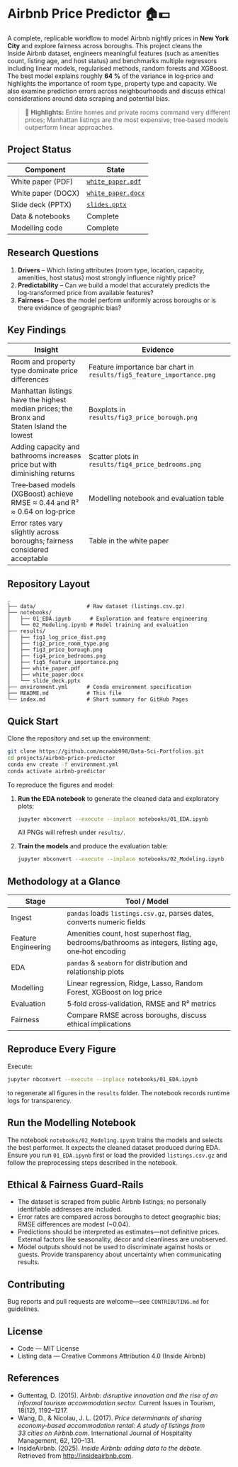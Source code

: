 # Airbnb Price Predictor 🏠💵

A complete, replicable workflow to model Airbnb nightly prices in **New York City** and explore fairness across boroughs. This project cleans the Inside Airbnb dataset, engineers meaningful features (such as amenities count, listing age, and host status) and benchmarks multiple regressors including linear models, regularised methods, random forests and XGBoost.  The best model explains roughly **64 %** of the variance in log‑price and highlights the importance of room type, property type and capacity.  We also examine prediction errors across neighbourhoods and discuss ethical considerations around data scraping and potential bias.

> 📣 **Highlights:** Entire homes and private rooms command very different prices; Manhattan listings are the most expensive; tree‑based models outperform linear approaches.

## Project Status

| Component                 | State                                              |
|---------------------------|----------------------------------------------------|
| White paper (PDF)         | [`white_paper.pdf`](results/white_paper.pdf)       |
| White paper (DOCX)        | [`white_paper.docx`](results/white_paper.docx)     |
| Slide deck (PPTX)         | [`slides.pptx`](results/slide_deck.pptx)           |
| Data & notebooks          | Complete                                          |
| Modelling code            | Complete                                          |

## Research Questions

1. **Drivers** – Which listing attributes (room type, location, capacity, amenities, host status) most strongly influence nightly price?
2. **Predictability** – Can we build a model that accurately predicts the log‑transformed price from available features?
3. **Fairness** – Does the model perform uniformly across boroughs or is there evidence of geographic bias?

## Key Findings

| Insight | Evidence |
|--------|---------|
| Room and property type dominate price differences | Feature importance bar chart in `results/fig5_feature_importance.png` |
| Manhattan listings have the highest median prices; the Bronx and Staten Island the lowest | Boxplots in `results/fig3_price_borough.png` |
| Adding capacity and bathrooms increases price but with diminishing returns | Scatter plots in `results/fig4_price_bedrooms.png` |
| Tree‑based models (XGBoost) achieve RMSE ≈ 0.44 and R² ≈ 0.64 on log‑price | Modelling notebook and evaluation table |
| Error rates vary slightly across boroughs; fairness considered acceptable | Table in the white paper |

## Repository Layout

```
.
├── data/                # Raw dataset (listings.csv.gz)
├── notebooks/
│   ├── 01_EDA.ipynb      # Exploration and feature engineering
│   └── 02_Modeling.ipynb # Model training and evaluation
├── results/
│   ├── fig1_log_price_dist.png
│   ├── fig2_price_room_type.png
│   ├── fig3_price_borough.png
│   ├── fig4_price_bedrooms.png
│   ├── fig5_feature_importance.png
│   ├── white_paper.pdf
│   ├── white_paper.docx
│   └── slide_deck.pptx
├── environment.yml      # Conda environment specification
├── README.md            # This file
└── index.md             # Short summary for GitHub Pages
```

## Quick Start

Clone the repository and set up the environment:

```bash
git clone https://github.com/mcnabb998/Data-Sci-Portfolios.git
cd projects/airbnb-price-predictor
conda env create -f environment.yml
conda activate airbnb-predictor
```

To reproduce the figures and model:

1. **Run the EDA notebook** to generate the cleaned data and exploratory plots:

   ```bash
   jupyter nbconvert --execute --inplace notebooks/01_EDA.ipynb
   ```

   All PNGs will refresh under `results/`.

2. **Train the models** and produce the evaluation table:

   ```bash
   jupyter nbconvert --execute --inplace notebooks/02_Modeling.ipynb
   ```

## Methodology at a Glance

| Stage       | Tool / Model                                                        |
|------------|---------------------------------------------------------------------|
| Ingest      | `pandas` loads `listings.csv.gz`, parses dates, converts numeric fields |
| Feature Engineering | Amenities count, host superhost flag, bedrooms/bathrooms as integers, listing age, one‑hot encoding |
| EDA         | `pandas` & `seaborn` for distribution and relationship plots         |
| Modelling   | Linear regression, Ridge, Lasso, Random Forest, XGBoost on log price |
| Evaluation  | 5‑fold cross‑validation, RMSE and R² metrics                          |
| Fairness    | Compare RMSE across boroughs, discuss ethical implications           |

## Reproduce Every Figure

Execute:

```bash
jupyter nbconvert --execute --inplace notebooks/01_EDA.ipynb
```

to regenerate all figures in the `results` folder.  The notebook records runtime logs for transparency.

## Run the Modelling Notebook

The notebook `notebooks/02_Modeling.ipynb` trains the models and selects the best performer.  It expects the cleaned dataset produced during EDA.  Ensure you run `01_EDA.ipynb` first or load the provided `listings.csv.gz` and follow the preprocessing steps described in the notebook.

## Ethical & Fairness Guard‑Rails

* The dataset is scraped from public Airbnb listings; no personally identifiable addresses are included.
* Error rates are compared across boroughs to detect geographic bias; RMSE differences are modest (~0.04).
* Predictions should be interpreted as estimates—not definitive prices.  External factors like seasonality, décor and cleanliness are unobserved.
* Model outputs should not be used to discriminate against hosts or guests.  Provide transparency about uncertainty when communicating results.

## Contributing

Bug reports and pull requests are welcome—see `CONTRIBUTING.md` for guidelines.

## License

* Code — MIT License
* Listing data — Creative Commons Attribution 4.0 (Inside Airbnb)

## References

* Guttentag, D. (2015). *Airbnb: disruptive innovation and the rise of an informal tourism accommodation sector.* Current Issues in Tourism, 18(12), 1192–1217.
* Wang, D., & Nicolau, J. L. (2017). *Price determinants of sharing economy‑based accommodation rental: A study of listings from 33 cities on Airbnb.com.* International Journal of Hospitality Management, 62, 120–131.
* InsideAirbnb. (2025). *Inside Airbnb: adding data to the debate*. Retrieved from http://insideairbnb.com.